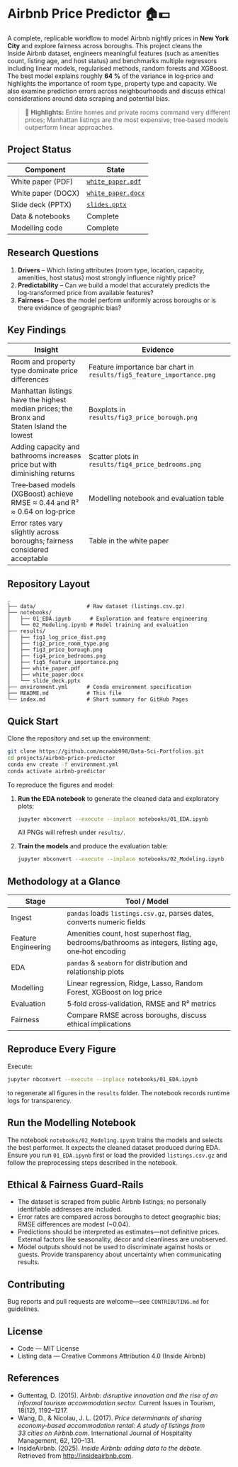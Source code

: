 # Airbnb Price Predictor 🏠💵

A complete, replicable workflow to model Airbnb nightly prices in **New York City** and explore fairness across boroughs. This project cleans the Inside Airbnb dataset, engineers meaningful features (such as amenities count, listing age, and host status) and benchmarks multiple regressors including linear models, regularised methods, random forests and XGBoost.  The best model explains roughly **64 %** of the variance in log‑price and highlights the importance of room type, property type and capacity.  We also examine prediction errors across neighbourhoods and discuss ethical considerations around data scraping and potential bias.

> 📣 **Highlights:** Entire homes and private rooms command very different prices; Manhattan listings are the most expensive; tree‑based models outperform linear approaches.

## Project Status

| Component                 | State                                              |
|---------------------------|----------------------------------------------------|
| White paper (PDF)         | [`white_paper.pdf`](results/white_paper.pdf)       |
| White paper (DOCX)        | [`white_paper.docx`](results/white_paper.docx)     |
| Slide deck (PPTX)         | [`slides.pptx`](results/slide_deck.pptx)           |
| Data & notebooks          | Complete                                          |
| Modelling code            | Complete                                          |

## Research Questions

1. **Drivers** – Which listing attributes (room type, location, capacity, amenities, host status) most strongly influence nightly price?
2. **Predictability** – Can we build a model that accurately predicts the log‑transformed price from available features?
3. **Fairness** – Does the model perform uniformly across boroughs or is there evidence of geographic bias?

## Key Findings

| Insight | Evidence |
|--------|---------|
| Room and property type dominate price differences | Feature importance bar chart in `results/fig5_feature_importance.png` |
| Manhattan listings have the highest median prices; the Bronx and Staten Island the lowest | Boxplots in `results/fig3_price_borough.png` |
| Adding capacity and bathrooms increases price but with diminishing returns | Scatter plots in `results/fig4_price_bedrooms.png` |
| Tree‑based models (XGBoost) achieve RMSE ≈ 0.44 and R² ≈ 0.64 on log‑price | Modelling notebook and evaluation table |
| Error rates vary slightly across boroughs; fairness considered acceptable | Table in the white paper |

## Repository Layout

```
.
├── data/                # Raw dataset (listings.csv.gz)
├── notebooks/
│   ├── 01_EDA.ipynb      # Exploration and feature engineering
│   └── 02_Modeling.ipynb # Model training and evaluation
├── results/
│   ├── fig1_log_price_dist.png
│   ├── fig2_price_room_type.png
│   ├── fig3_price_borough.png
│   ├── fig4_price_bedrooms.png
│   ├── fig5_feature_importance.png
│   ├── white_paper.pdf
│   ├── white_paper.docx
│   └── slide_deck.pptx
├── environment.yml      # Conda environment specification
├── README.md            # This file
└── index.md             # Short summary for GitHub Pages
```

## Quick Start

Clone the repository and set up the environment:

```bash
git clone https://github.com/mcnabb998/Data-Sci-Portfolios.git
cd projects/airbnb-price-predictor
conda env create -f environment.yml
conda activate airbnb-predictor
```

To reproduce the figures and model:

1. **Run the EDA notebook** to generate the cleaned data and exploratory plots:

   ```bash
   jupyter nbconvert --execute --inplace notebooks/01_EDA.ipynb
   ```

   All PNGs will refresh under `results/`.

2. **Train the models** and produce the evaluation table:

   ```bash
   jupyter nbconvert --execute --inplace notebooks/02_Modeling.ipynb
   ```

## Methodology at a Glance

| Stage       | Tool / Model                                                        |
|------------|---------------------------------------------------------------------|
| Ingest      | `pandas` loads `listings.csv.gz`, parses dates, converts numeric fields |
| Feature Engineering | Amenities count, host superhost flag, bedrooms/bathrooms as integers, listing age, one‑hot encoding |
| EDA         | `pandas` & `seaborn` for distribution and relationship plots         |
| Modelling   | Linear regression, Ridge, Lasso, Random Forest, XGBoost on log price |
| Evaluation  | 5‑fold cross‑validation, RMSE and R² metrics                          |
| Fairness    | Compare RMSE across boroughs, discuss ethical implications           |

## Reproduce Every Figure

Execute:

```bash
jupyter nbconvert --execute --inplace notebooks/01_EDA.ipynb
```

to regenerate all figures in the `results` folder.  The notebook records runtime logs for transparency.

## Run the Modelling Notebook

The notebook `notebooks/02_Modeling.ipynb` trains the models and selects the best performer.  It expects the cleaned dataset produced during EDA.  Ensure you run `01_EDA.ipynb` first or load the provided `listings.csv.gz` and follow the preprocessing steps described in the notebook.

## Ethical & Fairness Guard‑Rails

* The dataset is scraped from public Airbnb listings; no personally identifiable addresses are included.
* Error rates are compared across boroughs to detect geographic bias; RMSE differences are modest (~0.04).
* Predictions should be interpreted as estimates—not definitive prices.  External factors like seasonality, décor and cleanliness are unobserved.
* Model outputs should not be used to discriminate against hosts or guests.  Provide transparency about uncertainty when communicating results.

## Contributing

Bug reports and pull requests are welcome—see `CONTRIBUTING.md` for guidelines.

## License

* Code — MIT License
* Listing data — Creative Commons Attribution 4.0 (Inside Airbnb)

## References

* Guttentag, D. (2015). *Airbnb: disruptive innovation and the rise of an informal tourism accommodation sector.* Current Issues in Tourism, 18(12), 1192–1217.
* Wang, D., & Nicolau, J. L. (2017). *Price determinants of sharing economy‑based accommodation rental: A study of listings from 33 cities on Airbnb.com.* International Journal of Hospitality Management, 62, 120–131.
* InsideAirbnb. (2025). *Inside Airbnb: adding data to the debate*. Retrieved from http://insideairbnb.com.